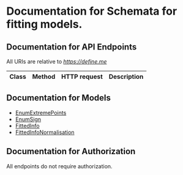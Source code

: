 # Documentation for Schemata for fitting models.

<a name="documentation-for-api-endpoints"></a>
## Documentation for API Endpoints

All URIs are relative to *https://define.me*

Class | Method | HTTP request | Description
------------ | ------------- | ------------- | -------------


<a name="documentation-for-models"></a>
## Documentation for Models

 - [EnumExtremePoints](.//Models/EnumExtremePoints.md)
 - [EnumSign](.//Models/EnumSign.md)
 - [FittedInfo](.//Models/FittedInfo.md)
 - [FittedInfoNormalisation](.//Models/FittedInfoNormalisation.md)


<a name="documentation-for-authorization"></a>
## Documentation for Authorization

All endpoints do not require authorization.
